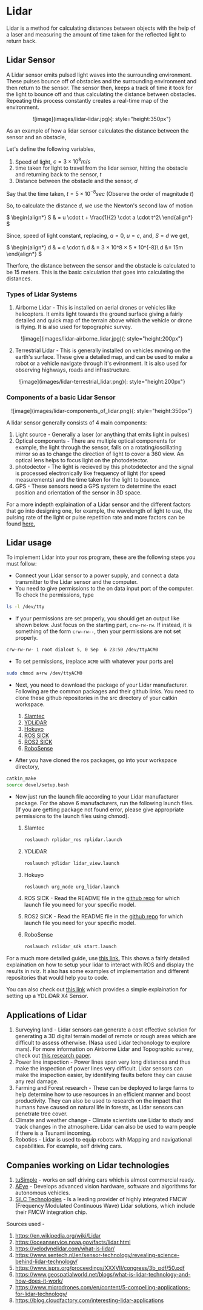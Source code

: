 # Lidar

Lidar is a method for calculating distances between objects with the help of a laser and measuring the amount of time taken for the reflected light to return back.

## Lidar Sensor

A Lidar sensor emits pulsed light waves into the surrounding environment. These pulses bounce off of    obstacles and the surrounding environment and then return to the sensor. The sensor then, keeps a track of time it took for the light to bounce off and thus calculating the distance between obstacles. Repeating this process constantly creates a real-time map of the environment.

<center>![image](images/lidar-lidar.jpg){: style="height:350px"}</center>

As an example of how a lidar sensor calculates the distance between the sensor and an obstacle,

Let's define the following variables,
1) Speed of light, $c = 3 × 10^8 m/s$
2) time taken for light to travel from the lidar sensor, hitting the obstacle and returning back to the sensor, $t$
3) Distance between the obstacle and the sensor, $d$

Say that the time taken, $t = 5 × 10^{-8} sec$ (Observe the order of magnitude $t$)

So, to calculate the distance $d$, we use the Newton's second law of motion

$
\begin{align*}
S & = u \cdot t + \frac{1}{2} \cdot a \cdot t^2\\
\end{align*}
$

Since, speed of light constant, replacing, $a = 0$, $u = c$, and, $S = d$  we get,

$
\begin{align*}
d & = c \cdot t\\
d & = 3 × 10^8 × 5 * 10^{-8}\\
d &= 15m
\end{align*}
$

Therfore, the distance between the sensor and the obstacle is calculated to be 15 meters. This is the basic calculation that goes into calculating the distances.

### Types of Lidar Systems

1) Airborne Lidar - This is installed on aerial drones or vehicles like helicopters. It emits light towards the ground surface giving a fairly detailed and quick map of the terrain above which the vehicle or drone is flying. It is also used for topographic survey.

<center>![image](images/lidar-airborne_lidar.jpg){: style="height:200px"}</center>

2) Terrestrial Lidar - This is generally installed on vehicles moving on the earth's surface. These give a detailed map, and can be used to make a robot or a vehicle navigate through it's evironment. It is also used for observing highways, roads and infrastructure.

<center>![image](images/lidar-terrestrial_lidar.png){: style="height:200px"}</center>


### Components of a basic Lidar Sensor

<center>![image](images/lidar-components_of_lidar.png){: style="height:350px"}</center>

A lidar sensor generally consists of 4 main components: 
1) Light source - Generally a laser (or anything that emits light in pulses)
2) Optical components - There are multiple optical components for example, the light through the sensor, falls on a rotating/oscillating mirror so as to change the direction of light to cover a 360 view. An optical lens helps to focus light on the photodetector.
3) photodector - The light is recieved by this photodetector and the signal is processed electronically like frequency of light (for speed measurements) and the time taken for the light to bounce.
4) GPS - These sensors need a GPS system to determine the exact position and orientation of the sensor in 3D space.

For a more indepth explaination of a Lidar sensor and the different factors that go into designing one, for example, the wavelength of light to use, the pulsing rate of the light or pulse repetition rate and more factors can be found [here.](https://www.newport.com/n/lidar)

## Lidar usage

To implement Lidar into your ros program, these are the following steps you must follow:
* Connect your Lidar sensor to a power supply, and connect a data transmitter to the Lidar sensor and the computer.
* You need to give permissions to the on data input port of the computer. To check the permissions, type
```bash
ls -l /dev/tty
```
* If your permissions are set properly, you should get an output like shown below. Just focus on the starting part, ```crw-rw-rw```. If instead, it is something of the form ```crw-rw--```, then your permissions are not set properly.
```bash
crw-rw-rw- 1 root dialout 5, 0 Sep  6 23:50 /dev/ttyACM0
```
* To set permissions, (replace ```ACM0``` with whatever your ports are)
```bash
sudo chmod a+rw /dev/ttyACM0
```
* Next, you need to download the package of your Lidar manufacturer. Following are the common packages and their github links. You need to clone these github repositories in the src directory of your catkin workspace.

    1) [Slamtec](https://github.com/Slamtec/rplidar_ros)
    2) [YDLiDAR](https://github.com/EAIBOT/ydlidar)
    3) [Hokuyo](https://github.com/ros-drivers/urg_node)
    4) [ROS SICK](https://github.com/SICKAG/sick_scan)
    5) [ROS2 SICK](https://github.com/SICKAG/sick_scan2)
    6) [RoboSense](https://github.com/RoboSense-LiDAR/rslidar_sdk)
* After you have cloned the ros packages, go into your workspace directory,
```bash
catkin_make
source devel/setup.bash
```
* Now just run the launch file according to your Lidar manufacturer package. For the above 6 manufacturers, run the following launch files. (If you are getting package not found error, please give appropriate permissions to the launch files using chmod).

    1) Slamtec
        ```bash
        roslaunch rplidar_ros rplidar.launch
        ```
    2) YDLiDAR
        ```bash
        roslaunch ydlidar lidar_view.launch
        ```
    3) Hokuyo
        ```bash
        roslaunch urg_node urg_lidar.launch
        ```
    4) ROS SICK - Read the README file in the [github repo](https://github.com/SICKAG/sick_scan) for which launch file you need for your specific model.

    5) ROS2 SICK - Read the README file in the [github repo](https://github.com/SICKAG/sick_scan2) for which launch file you need for your specific model.

    6) RoboSense
        ```bash
        roslaunch rslidar_sdk start.launch
        ```

For a much more detailed guide, use [this link.](https://www.generationrobots.com/blog/en/lidar-integration-with-ros-quickstart-guide-and-projects-ideas) This shows a fairly detailed explaination on how to setup your lidar to interact with ROS and display the results in rviz. It also has some examples of implementation and different repositories that would help you to code.

You can also check out [this link](https://maker.pro/ros/tutorial/how-to-use-a-lidar-sensor-with-robot-operating-system-ros) which provides a simple explaination for setting up a YDLiDAR X4 Sensor.

## Applications of Lidar

1) Surveying land - Lidar sensors can generate a cost effective solution for generating a 3D digital terrain model of remote or rough areas which are difficult to assess otherwise. (Nasa used Lidar techonology to explore mars). For more information on Airborne Lidar and Topographic survey, check out [this research paper](https://www.isprs.org/proceedings/XXXVII/congress/3b_pdf/50.pdf).
2) Power line inspection - Power lines span very long distances and thus make the inspection of power lines very difficult. Lidar sensors can make the inspection easier, by identifying faults before they can cause any real damage.
3) Farming and Forest research - These can be deployed to large farms to help determine how to use resources in an efficient manner and boost productivity. They can also be used to research on the impact that humans have caused on natural life in forests, as Lidar sensors can penetrate tree cover.
4) Climate and weather change - Climate scientists use Lidar to study and track changes in the atmosphere. Lidar can also be used to warn people if there is a Tsunami incoming.
5) Robotics - Lidar is used to equip robots with Mapping and navigational capabilities. For example, self driving cars.

## Companies working on Lidar technologies

1) [tuSimple](https://www.tusimple.com/) - works on self driving cars which is almost commercial ready.
2) [AEye](https://www.aeye.ai/) - Develops advanced vision hardware, software and algorithms for autonomous vehicles.
3) [SiLC Technologies](https://www.silc.com/) - Is a leading provider of highly integrated FMCW (Frequency Modulated Continuous Wave) Lidar solutions, which include their FMCW integration chip.

Sources used - 
1) https://en.wikipedia.org/wiki/Lidar
2) https://oceanservice.noaa.gov/facts/lidar.html
3) https://velodynelidar.com/what-is-lidar/
4) https://www.sentech.nl/en/sensor-technology/revealing-science-behind-lidar-technology/
5) https://www.isprs.org/proceedings/XXXVII/congress/3b_pdf/50.pdf
6) https://www.geospatialworld.net/blogs/what-is-lidar-technology-and-how-does-it-work/
7) https://www.microdrones.com/en/content/5-compelling-applications-for-lidar-technology/
8) https://blog.cloudfactory.com/interesting-lidar-applications